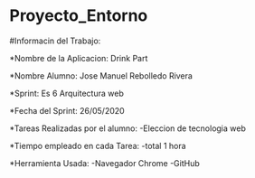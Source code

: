 # Proyecto_Entorno
#Informacin del Trabajo:

*Nombre de la Aplicacion: Drink Part

*Nombre Alumno: Jose Manuel Rebolledo Rivera

*Sprint: Es 6 Arquitectura web

*Fecha del Sprint: 26/05/2020

*Tareas Realizadas por el alumno:
-Eleccion de tecnologia web


*Tiempo empleado en cada Tarea:
-total 1 hora

*Herramienta Usada:
-Navegador Chrome
-GitHub



